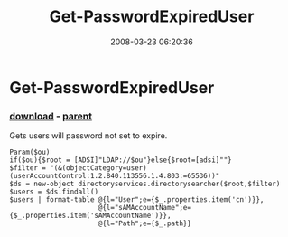 ﻿---
pid:            164
poster:         BSonPosh
title:          Get-PasswordExpiredUser
date:           2008-03-23 06:20:36
format:         posh
parent:         163
parent:         163

---

# Get-PasswordExpiredUser

### [download](164.ps1) - [parent](163.md)

Gets users will password not set to expire.

```posh
Param($ou)
if($ou){$root = [ADSI]"LDAP://$ou"}else{$root=[adsi]""}
$filter = "(&(objectCategory=user)(userAccountControl:1.2.840.113556.1.4.803:=65536))"
$ds = new-object directoryservices.directorysearcher($root,$filter)
$users = $ds.findall()
$users | format-table @{l="User";e={$_.properties.item('cn')}},
                      @{l="sAMAccountName";e={$_.properties.item('sAMAccountName')}},
                      @{l="Path";e={$_.path}}
```
